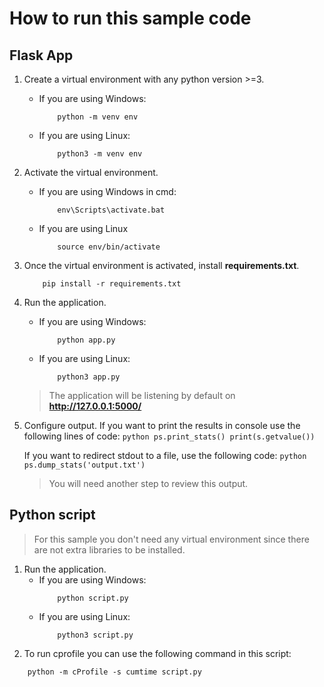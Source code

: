 # How to run this sample code

## Flask App
1. Create a virtual environment with any python version >=3.
    - If you are using Windows:
        ```shell
            python -m venv env
        ```
    - If you are using Linux:
        ```shell
            python3 -m venv env
       ```
2. Activate the virtual environment.
    - If you are using Windows in cmd:
        ```shell
            env\Scripts\activate.bat
        ```
    - If you are using Linux
        ```shell
            source env/bin/activate
        ```
3. Once the virtual environment is activated, install **requirements.txt**.
    ```shell
        pip install -r requirements.txt
    ```
4. Run the application.
    - If you are using Windows:
        ```shell
            python app.py
        ```
    - If you are using Linux:
        ```shell
            python3 app.py
        ```
    > The application will be listening by default on **http://127.0.0.1:5000/**
5. Configure output.
    If you want to print the results in console use the following lines of code:
        ```python
            ps.print_stats()
            print(s.getvalue())
        ```

    If you want to redirect stdout to a file, use the following code:
        ```python
            ps.dump_stats('output.txt')
        ```
     > You will need another step to review this output.

## Python script
> For this sample you don't need any virtual environment since there are not extra libraries to be installed.
1. Run the application.
    - If you are using Windows:
        ```shell
            python script.py
        ```
    - If you are using Linux:
        ```shell
            python3 script.py
        ```
2. To run cprofile you can use the following command in this script:
```shell
    python -m cProfile -s cumtime script.py
```